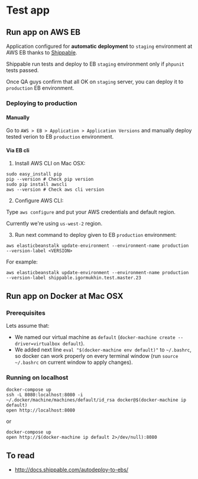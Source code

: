 # Test app

## Run app on AWS EB

Application configured for **automatic deployment** to `staging` environment at AWS EB thanks to [Shippable](https://shippable.com).

Shippable run tests and deploy to EB `staging` environment only if `phpunit` tests passed.

Once QA guys confirm that all OK on `staging` server, you can deploy it to `production` EB environment.

### Deploying to production

#### Manually

Go to `AWS > EB > Application > Application Versions` and manually deploy tested verion to EB `production` environment.

#### Via EB cli

1. Install AWS CLI on Mac OSX:

```
sudo easy_install pip
pip --version # Check pip version
sudo pip install awscli
aws --version # Check aws cli version
```

2. Configure AWS CLI:

Type `aws configure` and put your AWS credentials and default region.

Currently we're using `us-west-2` region.

3. Run next command to deploy given <VERSION> to EB `production` environment:

```
aws elasticbeanstalk update-environment --environment-name production --version-label <VERSION>
```

For example:

```
aws elasticbeanstalk update-environment --environment-name production --version-label shippable.igormukhin.test.master.23
```

## Run app on Docker at Mac OSX

### Prerequisites

Lets assume that:

- We named our virtual machine as `default` (`docker-machine create --driver=virtualbox default`).
- We added next line `eval "$(docker-machine env default)"` to `~/.bashrc`, so docker can work properly on every terminal window (run `source ~/.bashrc` on current window to apply changes).

### Running on localhost

```
docker-compose up
ssh -L 8080:localhost:8080 -i ~/.docker/machine/machines/default/id_rsa docker@$(docker-machine ip default)
open http://localhost:8080
```

or

```
docker-compose up
open http://$(docker-machine ip default 2>/dev/null):8080
```

## To read

- http://docs.shippable.com/autodeploy-to-ebs/
